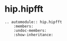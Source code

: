 # hip.hipfft

```{eval-rst}
.. automodule:: hip.hipfft
    :members:
    :undoc-members:
    :show-inheritance:
```

